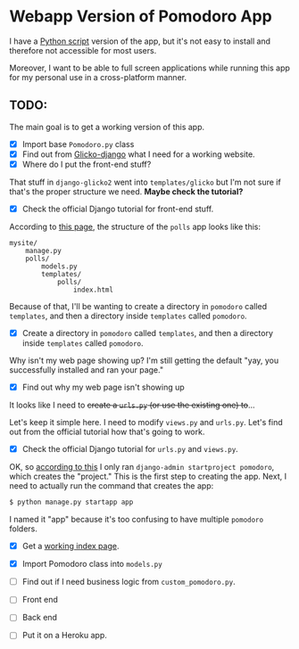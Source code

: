 # Webapp Version of Pomodoro App

I have a [Python script](https://github.com/bliutwo/pomodoro/) version of the app, but it's not easy to install and therefore not accessible for most users. 

Moreover, I want to be able to full screen applications while running this app for my personal use in a cross-platform manner.

## TODO:

The main goal is to get a working version of this app.

- [x] Import base `Pomodoro.py` class
- [x] Find out from [Glicko-django](https://github.com/bliutwo/django-glicko2) what I need for a working website.
- [x] Where do I put the front-end stuff?

That stuff in `django-glicko2` went into `templates/glicko` but I'm not sure if that's the proper structure we need. **Maybe check the tutorial?**

- [x] Check the official Django tutorial for front-end stuff.
      
According to [this page](https://docs.djangoproject.com/en/3.0/intro/reusable-apps/#reusability-matters), the structure of the `polls` app looks like this:

```
mysite/
    manage.py
    polls/
        models.py
        templates/
            polls/
                index.html 
```

Because of that, I'll be wanting to create a directory in `pomodoro` called `templates`, and then a directory inside `templates` called `pomodoro`.

- [x] Create a directory in `pomodoro` called `templates`, and then a directory inside `templates` called `pomodoro`.

Why isn't my web page showing up? I'm still getting the default "yay, you successfully installed and ran your page."

- [x] Find out why my web page isn't showing up

It looks like I need to ~~create a `urls.py` (or use the existing one) to~~...

Let's keep it simple here. I need to modify `views.py` and `urls.py`. Let's find out from the official tutorial how that's going to work.

- [x] Check the official Django tutorial for `urls.py` and `views.py`.

OK, so [according to this](https://docs.djangoproject.com/en/3.0/intro/tutorial01/#write-your-first-view) I only ran `django-admin startproject pomodoro`, which creates the "project." This is the first step to creating the app. Next, I need to actually run the command that creates the app:

```bash
$ python manage.py startapp app
```

I named it "app" because it's too confusing to have multiple `pomodoro` folders.

- [x] Get a [working index page](http://127.0.0.1:8001/app/).
- [x] Import Pomodoro class into `models.py`

- [ ] Find out if I need business logic from `custom_pomodoro.py`.
- [ ] Front end
- [ ] Back end
- [ ] Put it on a Heroku app.
